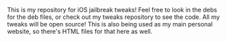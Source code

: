 This is my repository for iOS jailbreak tweaks! Feel free to look in the debs for the deb files, or check out my tweaks repository to see the code. All my tweaks will be open source!
This is also being used as my main personal website, so there's HTML files for that here as well.
